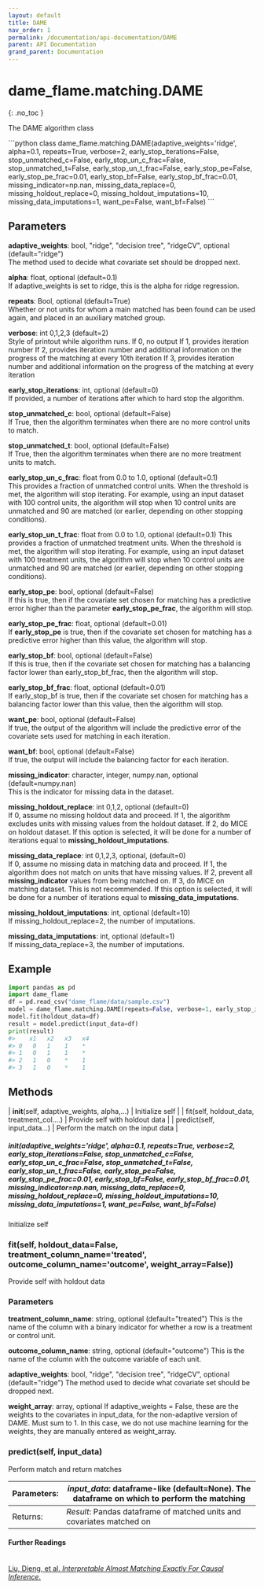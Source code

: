 ```yaml
---
layout: default
title: DAME
nav_order: 1
permalink: /documentation/api-documentation/DAME
parent: API Documentation
grand_parent: Documentation
---
```


# dame_flame.matching.DAME
{: .no_toc }
 
The DAME algorithm class

<div class="code-example" markdown="1">
```python
class dame_flame.matching.DAME(adaptive_weights='ridge', alpha=0.1, 
        repeats=True,
         verbose=2, early_stop_iterations=False, 
         stop_unmatched_c=False, early_stop_un_c_frac=False, 
         stop_unmatched_t=False, early_stop_un_t_frac=False, 
         early_stop_pe=False, early_stop_pe_frac=0.01, 
         early_stop_bf=False, early_stop_bf_frac=0.01,
         missing_indicator=np.nan, missing_data_replace=0, 
         missing_holdout_replace=0, missing_holdout_imputations=10, 
         missing_data_imputations=1, want_pe=False, want_bf=False)    
```
</div>

## Parameters

**adaptive_weights**: bool, "ridge", "decision tree", "ridgeCV", optional (default="ridge")  
The method used to decide what covariate set should be dropped next.

**alpha**: float, optional (default=0.1)  
If adaptive_weights is set to ridge, this is the alpha for ridge regression.

**repeats**: Bool, optional (default=True)  
Whether or not units for whom a main matched has been found can be used again, and placed in an auxiliary matched group. 

**verbose**: int 0,1,2,3 (default=2)  
Style of printout while algorithm runs.
If 0, no output 
If 1, provides iteration number 
If 2, provides iteration number and additional information on the progress of the matching at every 10th iteration
If 3, provides iteration number and additional information on the progress of the matching at every iteration

**early_stop_iterations**: int, optional  (default=0)  
If provided, a number of iterations after which to hard stop the algorithm.

**stop_unmatched_c**: bool, optional (default=False)  
If True, then the algorithm terminates when there are no more control units to match. 

**stop_unmatched_t**: bool, optional (default=False)  
If True, then the algorithm terminates when there are no more treatment units to match. 

**early_stop_un_c_frac**: float from 0.0 to 1.0, optional (default=0.1)  
This provides a fraction of unmatched control units. When the threshold is met, the algorithm will stop iterating. For example, using an input dataset with 100 control units, the algorithm will stop when 10 control units are unmatched and 90 are matched (or earlier, depending on other stopping conditions).

**early_stop_un_t_frac**: float from 0.0 to 1.0, optional (default=0.1)
This provides a fraction of unmatched treatment units. When the threshold is met, the algorithm will stop iterating. For example, using an input dataset with 100 treatment units, the algorithm will stop when 10 control units are unmatched and 90 are matched  (or earlier, depending on other stopping conditions).

**early_stop_pe**: bool, optional (default=False)  
If this is true, then if the covariate set chosen for matching has a predictive error higher than the parameter **early_stop_pe_frac**, the algorithm will stop.

**early_stop_pe_frac**: float, optional (default=0.01)  
If **early_stop_pe** is true, then if the covariate set chosen for matching has a predictive error higher than this value, the algorithm will stop.

**early_stop_bf**: bool, optional (default=False)  
If this is true, then if the covariate set chosen for matching has a balancing factor lower than early_stop_bf_frac, then the algorithm will stop.

**early_stop_bf_frac**: float, optional (default=0.01)  
If early_stop_bf is true, then if the covariate set chosen for matching has a balancing factor lower than this value, then the algorithm will stop.

**want_pe**: bool, optional (default=False)  
If true, the output of the algorithm will include the predictive error of the covariate sets used for matching in each iteration.

**want_bf**: bool, optional (default=False)  
If true, the output will include the balancing factor for each iteration.

**missing_indicator**: character, integer, numpy.nan, optional (default=numpy.nan)  
This is the indicator for missing data in the dataset. 

**missing_holdout_replace**: int 0,1,2, optional (default=0)  
If 0, assume no missing holdout data and proceed. 
If 1, the algorithm excludes units with missing values from the holdout dataset. 
If 2, do MICE on holdout dataset. If this option is selected, it will be done for a number of iterations equal to **missing_holdout_imputations**.

**missing_data_replace**: int 0,1,2,3, optional, (default=0)  
If 0, assume no missing data in matching data and proceed. 
If 1, the algorithm does not match on units that have missing values. 
If 2, prevent all **missing_indicator** values from being matched on. 
If 3, do MICE on matching dataset. This is not recommended. If this option is selected, it will be done for a number of iterations equal to **missing_data_imputations**.

**missing_holdout_imputations**: int, optional (default=10)  
If missing_holdout_replace=2, the number of imputations.

**missing_data_imputations**: int, optional (default=1)  
If missing_data_replace=3, the number of imputations. 

## Example

```python
import pandas as pd
import dame_flame
df = pd.read_csv("dame_flame/data/sample.csv")
model = dame_flame.matching.DAME(repeats=False, verbose=1, early_stop_iterations=False)
model.fit(holdout_data=df)
result = model.predict(input_data=df)
print(result)
#>    x1   x2   x3   x4
#> 0   0   1    1    *     
#> 1   0   1    1    *     
#> 2   1   0    *    1     
#> 3   1   0    *    1     
```

## Methods

| __init__(self, adaptive_weights, alpha,...) | Initialize self                     |
| fit(self, holdout_data, treatment_col....)  | Provide self with holdout data      |
| predict(self, input_data...)                | Perform the match on the input data |

##### __init__(adaptive_weights='ridge', alpha=0.1, repeats=True, verbose=2, early_stop_iterations=False, stop_unmatched_c=False, early_stop_un_c_frac=False, stop_unmatched_t=False, early_stop_un_t_frac=False, early_stop_pe=False, early_stop_pe_frac=0.01, early_stop_bf=False, early_stop_bf_frac=0.01, missing_indicator=np.nan, missing_data_replace=0, missing_holdout_replace=0, missing_holdout_imputations=10, missing_data_imputations=1, want_pe=False, want_bf=False)

Initialize self

### fit(self, holdout_data=False, treatment_column_name='treated', outcome_column_name='outcome', weight_array=False))

Provide self with holdout data

### Parameters
**treatment_column_name**: string, optional (default="treated")
This is the name of the column with a binary indicator for whether a row is a treatment or control unit.

**outcome_column_name**: string, optional (default="outcome")
This is the name of the column with the outcome variable of each unit.

**adaptive_weights**: bool, "ridge", "decision tree", "ridgeCV", optional (default="ridge")
The method used to decide what covariate set should be dropped next.

**weight_array**: array, optional
If adaptive_weights = False, these are the weights to the covariates in input_data, for the non-adaptive version of DAME. Must sum to 1. In this case, we do not use machine learning for the weights, they are manually entered as weight_array.

### predict(self, input_data)

Perform match and return matches

| Parameters: | *input_data*: dataframe-like (default=None). The dataframe on which to perform the matching   |
|-------------|-----------------------------------------------------------------------------------------------|
| Returns:    | *Result*: Pandas dataframe of matched units and covariates matched on                         |

<div class="language-markdown highlighter-rouge">
  <h4>Further Readings</h4>
  <br/>
  <a href="https://arxiv.org/abs/1806.06802">
    Liu, Dieng, et al. <i>Interpretable Almost Matching Exactly For Causal Inference</i>.
  </a>
</div>

